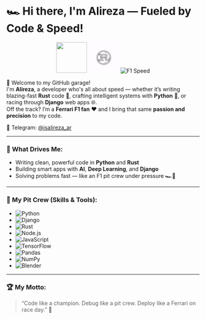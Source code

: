 # 🏎️ Hi there, I'm Alireza — Fueled by Code & Speed!

<p align="center">
  <img src="https://media.giphy.com/media/KAq5w47R9rmTuvWOWa/giphy.gif" width="80" height="80">
  <img src="https://github.com/Alirezaar82/Alirezaar82/blob/main/Rustlanguage-ezgif.com-optimize.gif" width="80" height="80" alt="Rust">
  <img src="https://media.giphy.com/media/f9k1tV7HyORcngKF8v/giphy.gif" width="80" height="80" alt="F1 Speed">
</p>

🏁 Welcome to my GitHub garage!  
I'm **Alireza**, a developer who's all about speed — whether it’s writing blazing-fast **Rust** code 🦀, crafting intelligent systems with **Python** 🐍, or racing through **Django** web apps 🌐.  
Off the track? I’m a **Ferrari F1 fan** ❤️ and I bring that same **passion and precision** to my code.

📡 Telegram: [@isalireza_ar](https://t.me/isalireza_ar)

---

### 🧠 What Drives Me:
- Writing clean, powerful code in **Python** and **Rust**
- Building smart apps with **AI**, **Deep Learning**, and **Django**
- Solving problems fast — like an F1 pit crew under pressure 🏎️💨

---

### 🧰 My Pit Crew (Skills & Tools):
- ![Python](https://img.shields.io/badge/Python-3670A0?style=for-the-badge&logo=python&logoColor=ffdd54)
- ![Django](https://img.shields.io/badge/Django-092E20?style=for-the-badge&logo=django&logoColor=white)
- ![Rust](https://img.shields.io/badge/Rust-000000?style=for-the-badge&logo=rust&logoColor=white)
- ![Node.js](https://img.shields.io/badge/Node.js-43853D?style=for-the-badge&logo=node.js&logoColor=white)
- ![JavaScript](https://img.shields.io/badge/JavaScript-F7DF1E?style=for-the-badge&logo=javascript&logoColor=black)
- ![TensorFlow](https://img.shields.io/badge/TensorFlow-FF6F00?style=for-the-badge&logo=tensorflow&logoColor=white)
- ![Pandas](https://img.shields.io/badge/Pandas-150458?style=for-the-badge&logo=pandas&logoColor=white)
- ![NumPy](https://img.shields.io/badge/Numpy-013243?style=for-the-badge&logo=numpy&logoColor=white)
- ![Blender](https://img.shields.io/badge/Blender-F5792A?style=for-the-badge&logo=blender&logoColor=white)

---

### 🏆 My Motto:
> “Code like a champion. Debug like a pit crew. Deploy like a Ferrari on race day.” 🏁
